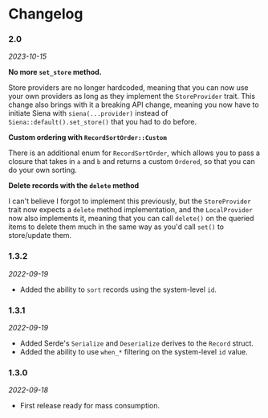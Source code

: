 # Changelog

### 2.0

_2023-10-15_

**No more `set_store` method.**

Store providers are no longer hardcoded, meaning that you can now use your own providers as long as they implement the `StoreProvider` trait. This change also brings with it a breaking API change, meaning you now have to initiate Siena with `siena(...provider)` instead of `Siena::default().set_store()` that you had to do before.

**Custom ordering with `RecordSortOrder::Custom`**

There is an additional enum for `RecordSortOrder`, which allows you to pass a closure that takes in `a` and `b` and returns a 
custom `Ordered`, so that you can do your own sorting.

**Delete records with the `delete` method**

I can't believe I forgot to implement this previously, but the `StoreProvider` trait now expects a `delete` method implementation, and the `LocalProvider` now also implements it, meaning that you can call `delete()` on the queried items to delete them much in the same way as you'd call `set()` to store/update them.
### 1.3.2

_2022-09-19_

- Added the ability to `sort` records using the system-level `id`.

### 1.3.1

_2022-09-19_

- Added Serde's `Serialize` and `Deserialize` derives to the `Record` struct.
- Added the ability to use `when_*` filtering on the system-level `id` value. 

### 1.3.0

_2022-09-18_

- First release ready for mass consumption.